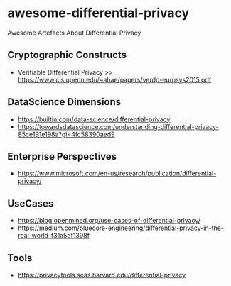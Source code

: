 # awesome-differential-privacy
Awesome Artefacts About Differential Privacy

## Cryptographic Constructs
- Verifiable Differential Privacy >> https://www.cis.upenn.edu/~ahae/papers/verdp-eurosys2015.pdf

## DataScience Dimensions
- https://builtin.com/data-science/differential-privacy
- https://towardsdatascience.com/understanding-differential-privacy-85ce191e198a?gi=4fc58390aed9

## Enterprise Perspectives
- https://www.microsoft.com/en-us/research/publication/differential-privacy/

## UseCases
- https://blog.openmined.org/use-cases-of-differential-privacy/
- https://medium.com/bluecore-engineering/differential-privacy-in-the-real-world-f31a5df1398f

## Tools 
- https://privacytools.seas.harvard.edu/differential-privacy

